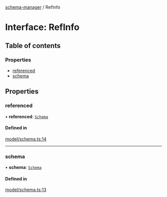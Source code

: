[schema-manager](../README.md) / RefInfo

# Interface: RefInfo

## Table of contents

### Properties

- [referenced](RefInfo.md#referenced)
- [schema](RefInfo.md#schema)

## Properties

### referenced

• **referenced**: [`Schema`](Schema.md)

#### Defined in

[model/schema.ts:14](https://github.com/data7expressions/schema-manager/blob/320efed/src/lib/model/schema.ts#L14)

___

### schema

• **schema**: [`Schema`](Schema.md)

#### Defined in

[model/schema.ts:13](https://github.com/data7expressions/schema-manager/blob/320efed/src/lib/model/schema.ts#L13)
